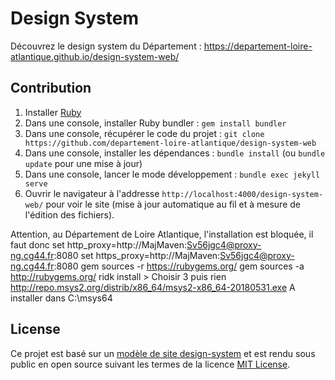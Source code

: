 # Design System

Découvrez le design system du Département : https://departement-loire-atlantique.github.io/design-system-web/

## Contribution

1. Installer [Ruby](https://www.ruby-lang.org/en/documentation/installation/)
2. Dans une console, installer Ruby bundler : `gem install bundler`
3. Dans une console, récupérer le code du projet : `git clone https://github.com/departement-loire-atlantique/design-system-web`
3. Dans une console, installer les dépendances : `bundle install` (ou `bundle update` pour une mise à jour)
4. Dans une console, lancer le mode développement : `bundle exec jekyll serve` 
5. Ouvrir le navigateur à l'addresse `http://localhost:4000/design-system-web/` pour voir le site (mise à jour automatique au fil et à mesure de l'édition des fichiers).

Attention, au Département de Loire Atlantique, l'installation est bloquée, il faut donc 
set http_proxy=http://MajMaven:Sv56jgc4@proxy-ng.cg44.fr:8080
set https_proxy=http://MajMaven:Sv56jgc4@proxy-ng.cg44.fr:8080
gem sources -r https://rubygems.org/
gem sources -a http://rubygems.org/
ridk install > Choisir 3 puis rien
http://repo.msys2.org/distrib/x86_64/msys2-x86_64-20180531.exe
A installer dans C:\msys64

## License

Ce projet est basé sur un [modèle de site design-system](https://github.com/lundegaard/design-system-template) et est rendu sous public en open source suivant les termes de la licence [MIT License](https://opensource.org/licenses/MIT).